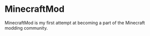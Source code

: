 # MinecraftMod

MinecraftMod is my first attempt at becoming a part of the Minecraft modding community.
